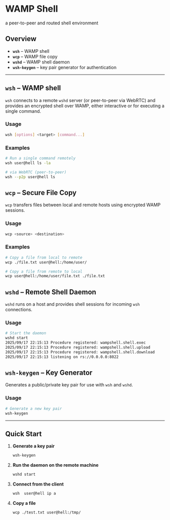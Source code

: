 # WAMP Shell
a peer-to-peer and routed shell environment

## Overview

- **`wsh`** – WAMP shell
- **`wcp`** – WAMP file copy
- **`wshd`** – WAMP shell daemon
- **`wsh-keygen`** – key pair generator for authentication

---

## `wsh` – WAMP shell

`wsh` connects to a remote `wshd` server (or peer-to-peer via WebRTC) and provides an encrypted shell over WAMP, either interactive or for executing a single command.

### Usage

```bash
wsh [options] <target> [command...]
```

### Examples

```bash
# Run a single command remotely
wsh user@hell ls -la

# via WebRTC (peer-to-peer)
wsh --p2p user@hell ls
```

## `wcp` – Secure File Copy

`wcp` transfers files between local and remote hosts using encrypted WAMP sessions.

### Usage

```bash
wcp <source> <destination>
```

### Examples

```bash
# Copy a file from local to remote
wcp ./file.txt user@hell:/home/user/

# Copy a file from remote to local
wcp user@hell:/home/user/file.txt ./file.txt
```

## `wshd` – Remote Shell Daemon

`wshd` runs on a host and provides shell sessions for incoming `wsh` connections.

### Usage
```bash
# Start the daemon
wshd start
2025/09/17 22:15:13 Procedure registered: wampshell.shell.exec
2025/09/17 22:15:13 Procedure registered: wampshell.shell.upload
2025/09/17 22:15:13 Procedure registered: wampshell.shell.download
2025/09/17 22:15:13 listening on rs://0.0.0.0:8022
```


## `wsh-keygen` – Key Generator

Generates a public/private key pair for use with `wsh` and `wshd`.

### Usage

```bash
# Generate a new key pair
wsh-keygen
```

---

## Quick Start

1. **Generate a key pair**

   ```bash
   wsh-keygen
   ```

2. **Run the daemon on the remote machine**

   ```bash
   wshd start
   ```

3. **Connect from the client**

   ```bash
   wsh  user@hell ip a
   ```

4. **Copy a file**

   ```bash
   wcp ./test.txt user@hell:/tmp/
   ```
